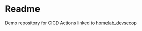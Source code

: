 # Readme
Demo repository for CICD Actions linked to [homelab_devsecop](https://github.com/initcyber/homelab_devsecop)
